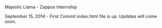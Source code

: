 Majestic Llama - Zappos Internship

September 15, 2014 - First Commit
   index.html file is up. Updates will come soon.

